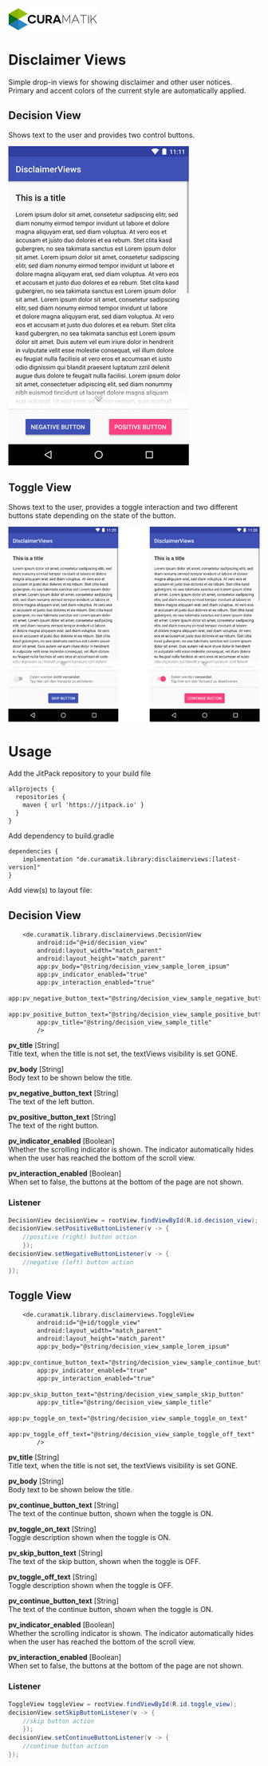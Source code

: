 
![Curamatik Logo](img/curamatik_logo.png)
# Disclaimer Views

Simple drop-in views for showing disclaimer and other user notices.
Primary and accent colors of the current style are automatically applied. 

## Decision View

Shows text to the user and provides two control buttons.

![Screenshot Decision View](img/screenshot_1.png)

## Toggle View

Shows text to the user, provides a toggle interaction and two different buttons state depending on the state of the button.

![Screenshot Decision View](img/screenshot_2.png)


# Usage

Add the JitPack repository to your build file

```
allprojects {
  repositories {
    maven { url 'https://jitpack.io' }
  }
}
```

Add dependency to build.gradle

```
dependencies {
    implementation "de.curamatik.library:disclaimerviews:[latest-version]"
}
```

Add view(s) to layout file:

## Decision View

```
    <de.curamatik.library.disclaimerviews.DecisionView
        android:id="@+id/decision_view"
        android:layout_width="match_parent"
        android:layout_height="match_parent"
        app:pv_body="@string/decision_view_sample_lorem_ipsum"
        app:pv_indicator_enabled="true"
        app:pv_interaction_enabled="true"
        app:pv_negative_button_text="@string/decision_view_sample_negative_button"
        app:pv_positive_button_text="@string/decision_view_sample_positive_button"
        app:pv_title="@string/decision_view_sample_title"
        />

```

__pv_title__ [String]  
Title text, when the title is not set, the textViews visibility is set GONE.

__pv_body__ [String]  
Body text to be shown below the title.

__pv_negative_button_text__ [String]  
The text of the left button.

__pv_positive_button_text__ [String]  
The text of the right button.

__pv_indicator_enabled__ [Boolean]  
Whether the scrolling indicator is shown. The indicator automatically hides when the user has reached the bottom of the scroll view. 

__pv_interaction_enabled__ [Boolean]  
When set to false, the buttons at the bottom of the page are not shown.

### Listener

```java
DecisionView decisionView = rootView.findViewById(R.id.decision_view);
decisionView.setPositiveButtonListener(v -> {
    //positive (right) button action
    });
decisionView.setNegativeButtonListener(v -> {
    //negative (left) button action
});
```

## Toggle View

```
    <de.curamatik.library.disclaimerviews.ToggleView
        android:id="@+id/toggle_view"
        android:layout_width="match_parent"
        android:layout_height="match_parent"
        app:pv_body="@string/decision_view_sample_lorem_ipsum"
        app:pv_continue_button_text="@string/decision_view_sample_continue_button"
        app:pv_indicator_enabled="true"
        app:pv_interaction_enabled="true"
        app:pv_skip_button_text="@string/decision_view_sample_skip_button"
        app:pv_title="@string/decision_view_sample_title"
        app:pv_toggle_on_text="@string/decision_view_sample_toggle_on_text"
        app:pv_toggle_off_text="@string/decision_view_sample_toggle_off_text"
        />

```

__pv_title__ [String]  
Title text, when the title is not set, the textViews visibility is set GONE.

__pv_body__ [String]  
Body text to be shown below the title.

__pv_continue_button_text__ [String]  
The text of the continue button, shown when the toggle is ON.

__pv_toggle_on_text__ [String]  
Toggle description shown when the toggle is ON.

__pv_skip_button_text__ [String]  
The text of the skip button, shown when the toggle is OFF.

__pv_toggle_off_text__ [String]  
Toggle description shown when the toggle is OFF.

__pv_continue_button_text__ [String]  
The text of the continue button, shown when the toggle is ON.

__pv_indicator_enabled__ [Boolean]  
Whether the scrolling indicator is shown. The indicator automatically hides when the user has reached the bottom of the scroll view. 

__pv_interaction_enabled__ [Boolean]  
When set to false, the buttons at the bottom of the page are not shown.

### Listener

```java
ToggleView toggleView = rootView.findViewById(R.id.toggle_view);
decisionView.setSkipButtonListener(v -> {
    //skip button action
    });
decisionView.setContinueButtonListener(v -> {
    //continue button action
});
```



